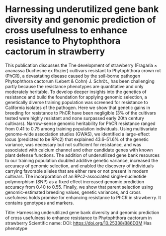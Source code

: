 # Harnessing underutilized gene bank diversity and genomic prediction of cross usefulness to enhance resistance to Phytophthora cactorum in strawberry

This publication discusses the The development of strawberry (Fragaria × ananassa Duchesne ex Rozier) cultivars resistant to Phytophthora crown rot (PhCR), a devastating disease caused by the soil-borne pathogen Phytophthora cactorum (Lebert & Cohn) J. Schröt., has been challenging partly because the resistance phenotypes are quantitative and only moderately heritable. To develop deeper insights into the genetics of resistance and build the foundation for applying genomic selection, a genetically diverse training population was screened for resistance to California isolates of the pathogen. Here we show that genetic gains in breeding for resistance to PhCR have been negligible (3% of the cultivars tested were highly resistant and none surpassed early 20th century cultivars). Narrow-sense genomic heritability for PhCR resistance ranged from 0.41 to 0.75 among training population individuals. Using multivariate genome-wide association studies (GWAS), we identified a large-effect locus (predicted to be RPc2) that explained 43.6–51.6% of the genetic variance, was necessary but not sufficient for resistance, and was associated with calcium channel and other candidate genes with known plant defense functions. The addition of underutilized gene bank resources to our training population doubled additive genetic variance, increased the accuracy of genomic selection, and enabled the discovery of individuals carrying favorable alleles that are either rare or not present in modern cultivars. The incorporation of an RPc2-associated single-nucleotide polymorphism (SNP) as a fixed effect increased genomic prediction accuracy from 0.40 to 0.55. Finally, we show that parent selection using genomic-estimated breeding values, genetic variances, and cross usefulness holds promise for enhancing resistance to PhCR in strawberry.
It contains  genotypes and  markers.

Title: Harnessing underutilized gene bank diversity and genomic prediction of cross usefulness to enhance resistance to Phytophthora cactorum in strawberry
Scientific name: 
DOI: https://doi.org/10.25338/B86D3M
Has phenotype 

